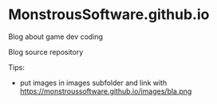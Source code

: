 # MonstrousSoftware.github.io
Blog about game dev coding

Blog source repository

Tips:
- put images in images subfolder and link with https://monstroussoftware.github.io/images/bla.png 
